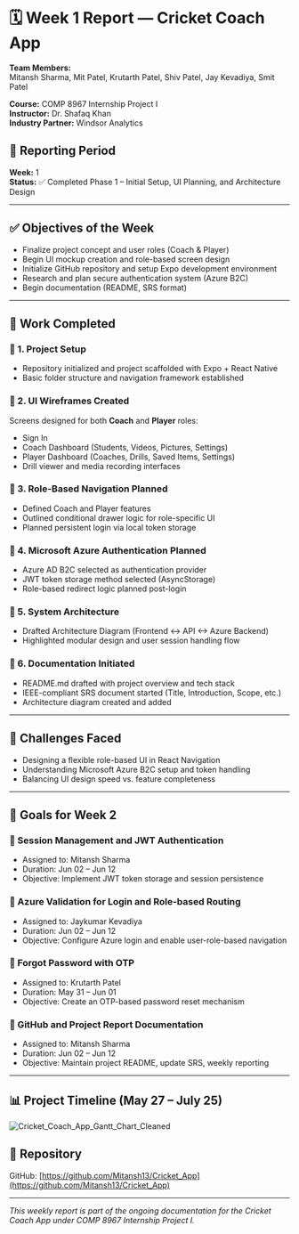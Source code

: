 
# 🗓️ Week 1 Report — Cricket Coach App

**Team Members:**  
Mitansh Sharma, Mit Patel, Krutarth Patel, Shiv Patel, Jay Kevadiya, Smit Patel

**Course:** COMP 8967 Internship Project I  
**Instructor:** Dr. Shafaq Khan  
**Industry Partner:** Windsor Analytics

## 📅 Reporting Period
**Week:** 1  
**Status:** ✅ Completed Phase 1 – Initial Setup, UI Planning, and Architecture Design

---

## ✅ Objectives of the Week
- Finalize project concept and user roles (Coach & Player)
- Begin UI mockup creation and role-based screen design
- Initialize GitHub repository and setup Expo development environment
- Research and plan secure authentication system (Azure B2C)
- Begin documentation (README, SRS format)

---

## 🚀 Work Completed

### 🔹 1. Project Setup
- Repository initialized and project scaffolded with Expo + React Native
- Basic folder structure and navigation framework established

### 🔹 2. UI Wireframes Created
Screens designed for both **Coach** and **Player** roles:
- Sign In
- Coach Dashboard (Students, Videos, Pictures, Settings)
- Player Dashboard (Coaches, Drills, Saved Items, Settings)
- Drill viewer and media recording interfaces

### 🔹 3. Role-Based Navigation Planned
- Defined Coach and Player features
- Outlined conditional drawer logic for role-specific UI
- Planned persistent login via local token storage

### 🔹 4. Microsoft Azure Authentication Planned
- Azure AD B2C selected as authentication provider
- JWT token storage method selected (AsyncStorage)
- Role-based redirect logic planned post-login

### 🔹 5. System Architecture
- Drafted Architecture Diagram (Frontend <-> API <-> Azure Backend)
- Highlighted modular design and user session handling flow

### 🔹 6. Documentation Initiated
- README.md drafted with project overview and tech stack
- IEEE-compliant SRS document started (Title, Introduction, Scope, etc.)
- Architecture diagram created and added

---

## 📝 Challenges Faced
- Designing a flexible role-based UI in React Navigation
- Understanding Microsoft Azure B2C setup and token handling
- Balancing UI design speed vs. feature completeness

---

## 🎯 Goals for Week 2

### 🔸 Session Management and JWT Authentication  
- Assigned to: Mitansh Sharma  
- Duration: Jun 02 – Jun 12  
- Objective: Implement JWT token storage and session persistence

### 🔸 Azure Validation for Login and Role-based Routing  
- Assigned to: Jaykumar Kevadiya  
- Duration: Jun 02 – Jun 12  
- Objective: Configure Azure login and enable user-role-based navigation

### 🔸 Forgot Password with OTP  
- Assigned to: Krutarth Patel  
- Duration: May 31 – Jun 01  
- Objective: Create an OTP-based password reset mechanism

### 🔸 GitHub and Project Report Documentation  
- Assigned to: Mitansh Sharma  
- Duration: Jun 02 – Jun 12  
- Objective: Maintain project README, update SRS, weekly reporting

---

## 📊 Project Timeline (May 27 – July 25)


![Cricket_Coach_App_Gantt_Chart_Cleaned](https://github.com/user-attachments/assets/19db4576-4e93-4ae3-8754-7419d21ec2b6)


## 📁 Repository
GitHub: [https://github.com/Mitansh13/Cricket_App](https://github.com/Mitansh13/Cricket_App)

---

_This weekly report is part of the ongoing documentation for the Cricket Coach App under COMP 8967 Internship Project I._
